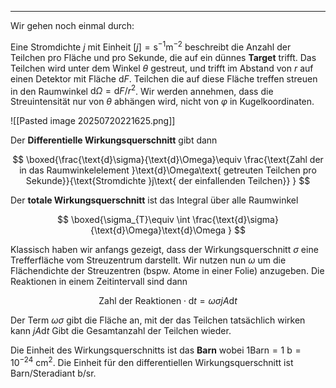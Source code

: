***

Wir gehen noch einmal durch:

Eine Stromdichte $j$ mit Einheit $[j]=\text{s}^{-1}\text{m}^{-2}$ beschreibt die Anzahl der Teilchen pro Fläche und pro Sekunde, die auf ein dünnes **Target** trifft. Das Teilchen wird unter dem Winkel $\theta$ gestreut, und trifft im Abstand von $r$ auf einen Detektor mit Fläche $\text{d}F$. Teilchen die auf diese Fläche treffen streuen in den Raumwinkel $\text{d}\Omega=\text{d}F /r^{2}$. Wir werden annehmen, dass die Streuintensität nur von $\theta$ abhängen wird, nicht von $\varphi$ in Kugelkoordinaten.

![[Pasted image 20250720221625.png]]

Der **Differentielle Wirkungsquerschnitt** gibt dann

$$
\boxed{\frac{\text{d}\sigma}{\text{d}\Omega}\equiv \frac{\text{Zahl der in das Raumwinkelelement }\text{d}\Omega\text{ getreuten Teilchen pro Sekunde}}{\text{Stromdichte }j\text{ der einfallenden Teilchen}} }
$$

Der **totale Wirkungsquerschnitt** ist das Integral über alle Raumwinkel

$$
\boxed{\sigma_{T}\equiv \int \frac{\text{d}\sigma}{\text{d}\Omega}\text{d}\Omega }
$$

Klassisch haben wir anfangs gezeigt, dass der Wirkungsquerschnitt $\sigma$ eine Trefferfläche vom Streuzentrum darstellt. Wir nutzen nun $\omega$ um die Flächendichte der Streuzentren (bspw. Atome in einer Folie) anzugeben. Die Reaktionen in einem Zeitintervall sind dann

$$
\text{Zahl der Reaktionen}\cdot\text{d}t=\omega \sigma jA\text{d}t
$$

Der Term $\omega \sigma$ gibt die Fläche an, mit der das Teilchen tatsächlich wirken kann $jA\text{d}t$ Gibt die Gesamtanzahl der Teilchen wieder.

Die Einheit des Wirkungsquerschnitts ist das **Barn** wobei $1\text{Barn}=1\text{ b}=10^{-24}\text{ cm}^{2}$. Die Einheit für den differentiellen Wirkungsquerschnitt ist Barn/Steradiant $\text{b/sr}$.